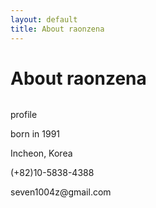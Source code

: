 ```yaml
---
layout: default
title: About raonzena
---
```


<div class="post">
	<h1 class="pageTitle">About raonzena</h1>
	<img src="{{ '/assets/img/touring.jpg' | prepend: site.baseurl }}" alt="">
	<p class="intro">profile</p>
	<p>born in 1991</p>
	<p>Incheon, Korea</p>
	<p>(+82)10-5838-4388</p>
	<p>seven1004z@gmail.com</p>
	<!--<h2>Features</h2>
	<ul>
		<li></li>
		<li></li>
	</ul>-->
</div>